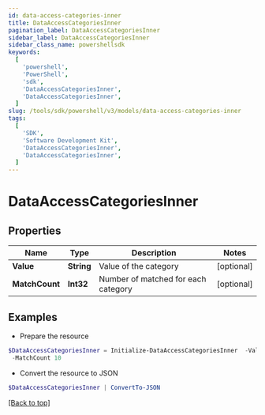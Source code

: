 ```yaml
---
id: data-access-categories-inner
title: DataAccessCategoriesInner
pagination_label: DataAccessCategoriesInner
sidebar_label: DataAccessCategoriesInner
sidebar_class_name: powershellsdk
keywords:
  [
    'powershell',
    'PowerShell',
    'sdk',
    'DataAccessCategoriesInner',
    'DataAccessCategoriesInner',
  ]
slug: /tools/sdk/powershell/v3/models/data-access-categories-inner
tags:
  [
    'SDK',
    'Software Development Kit',
    'DataAccessCategoriesInner',
    'DataAccessCategoriesInner',
  ]
---
```


# DataAccessCategoriesInner

## Properties

| Name | Type | Description | Notes |
| --- | --- | --- | --- |
| **Value** | **String** | Value of the category | [optional] |
| **MatchCount** | **Int32** | Number of matched for each category | [optional] |

## Examples

- Prepare the resource

```powershell
$DataAccessCategoriesInner = Initialize-DataAccessCategoriesInner  -Value email-7 `
 -MatchCount 10
```

- Convert the resource to JSON

```powershell
$DataAccessCategoriesInner | ConvertTo-JSON
```

[[Back to top]](#)
